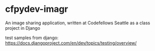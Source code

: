 cfpydev-imagr
=============

An image sharing application, written at Codefellows Seattle as a class project in Django


test samples from django:
https://docs.djangoproject.com/en/dev/topics/testing/overview/
